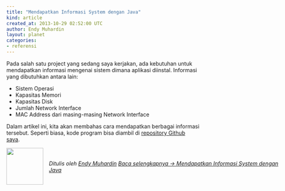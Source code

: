 ```yaml
---
title: "Mendapatkan Informasi System dengan Java"
kind: article
created_at: 2013-10-29 02:52:00 UTC
author: Endy Muhardin
layout: planet
categories:
- referensi
---
```

<p>Pada salah satu project yang sedang saya kerjakan, ada kebutuhan untuk mendapatkan informasi mengenai sistem dimana aplikasi diinstal. Informasi yang dibutuhkan antara lain:</p>

<ul>
<li>Sistem Operasi</li>
<li>Kapasitas Memori</li>
<li>Kapasitas Disk</li>
<li>Jumlah Network Interface</li>
<li>MAC Address dari masing-masing Network Interface</li>
</ul>


<p>Dalam artikel ini, kita akan membahas cara mendapatkan berbagai informasi tersebut. Seperti biasa, kode program bisa diambil di <a href="https://github.com/endymuhardin/belajar-java-sysinfo">repository Github saya</a>.</p>


<div class="author">
  <img src="http://www.gravatar.com/avatar/31694bbf42349c6b6adfe893bb1e19d8.png" style="width: 96px; height: 96;">
  <span style="position: absolute; padding: 32px 15px;">
    <i>Ditulis oleh <a href="http://about.me/endy.muhardin">Endy Muhardin</a> 
    <a class="more-link" href="http://software.endy.muhardin.com/java/mendapatkan-informasi-system-dengan-java/">Baca selengkapnya &rarr; Mendapatkan Informasi System dengan Java</a></i>
  </span>
</div>
